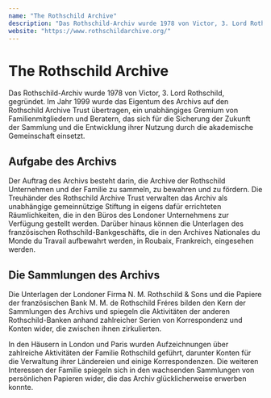 ```yaml
---
name: "The Rothschild Archive"
description: "Das Rothschild-Archiv wurde 1978 von Victor, 3. Lord Rothschild, gegründet. Im Jahr 1999 wurde das Eigentum des Archivs auf den Rothschild Archive Trust übertragen, ein unabhängiges Gremium von Familienmitgliedern und Beratern, das sich für die Sicherung der Zukunft der Sammlung und die Entwicklung ihrer Nutzung durch die akademische Gemeinschaft einsetzt."
website: "https://www.rothschildarchive.org/"
---
```


# The Rothschild Archive

Das Rothschild-Archiv wurde 1978 von Victor, 3. Lord Rothschild, gegründet. Im Jahr 1999 wurde das Eigentum des Archivs auf den Rothschild Archive Trust übertragen, ein unabhängiges Gremium von Familienmitgliedern und Beratern, das sich für die Sicherung der Zukunft der Sammlung und die Entwicklung ihrer Nutzung durch die akademische Gemeinschaft einsetzt.

## Aufgabe des Archivs

Der Auftrag des Archivs besteht darin, die Archive der Rothschild Unternehmen und der Familie zu sammeln, zu bewahren und zu fördern. Die Treuhänder des Rothschild Archive Trust verwalten das Archiv als unabhängige gemeinnützige Stiftung in eigens dafür errichteten Räumlichkeiten, die in den Büros des Londoner Unternehmens zur Verfügung gestellt werden. Darüber hinaus können die Unterlagen des französischen Rothschild-Bankgeschäfts, die in den Archives Nationales du Monde du Travail aufbewahrt werden, in Roubaix, Frankreich, eingesehen werden.

## Die Sammlungen des Archivs

Die Unterlagen der Londoner Firma N. M. Rothschild & Sons und die Papiere der französischen Bank M. M. de Rothschild Fréres bilden den Kern der Sammlungen des Archivs und spiegeln die Aktivitäten der anderen Rothschild-Banken anhand zahlreicher Serien von Korrespondenz und Konten wider, die zwischen ihnen zirkulierten.

In den Häusern in London und Paris wurden Aufzeichnungen über zahlreiche Aktivitäten der Familie Rothschild geführt, darunter Konten für die Verwaltung ihrer Ländereien und einige Korrespondenzen. Die weiteren Interessen der Familie spiegeln sich in den wachsenden Sammlungen von persönlichen Papieren wider, die das Archiv glücklicherweise erwerben konnte.
